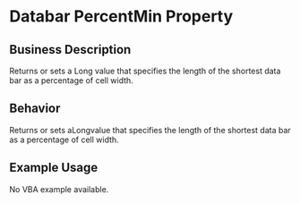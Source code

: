 # Databar PercentMin Property

## Business Description
Returns or sets a Long value that specifies the length of the shortest data bar as a percentage of cell width.

## Behavior
Returns or sets aLongvalue that specifies the length of the shortest data bar as a percentage of cell width.

## Example Usage
No VBA example available.